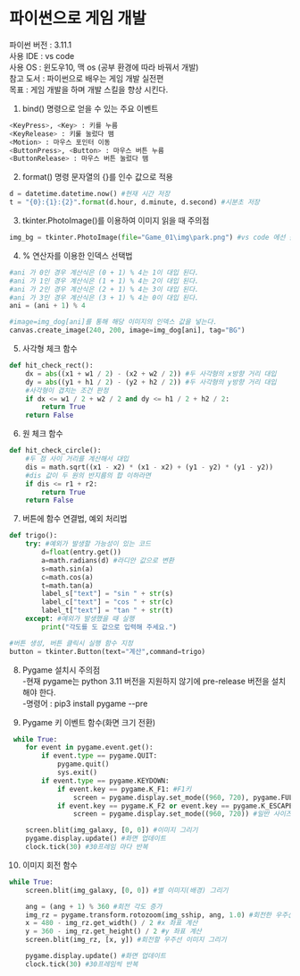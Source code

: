 # 파이썬으로 게임 개발  
파이썬 버전 : 3.11.1  
사용 IDE : vs code  
사용 OS : 윈도우10, 맥 os (공부 환경에 따라 바꿔서 개발)  
참고 도서 : 파이썬으로 배우는 게임 개발 실전편   
목표 : 게임 개발을 하며 개발 스킬을 향상 시킨다.  
1. bind() 명령으로 얻을 수 있는 주요 이벤트
```py
<KeyPress>, <Key> : 키를 누름  
<KeyRelease> : 키룰 눌렀다 뗌  
<Motion> : 마우스 포인터 이동  
<ButtonPress>, <Button> : 마우스 버튼 누름  
<ButtonRelease> : 마우스 버튼 눌렀다 뗌  
```
2. format() 명령 문자열의 {}를 인수 값으로 적용
```py
d = datetime.datetime.now() #현재 시간 저장
t = "{0}:{1}:{2}".format(d.hour, d.minute, d.second) #시분초 저장
```
3. tkinter.PhotoImage()를 이용하여 이미지 읽을 때 주의점  
```py
img_bg = tkinter.PhotoImage(file="Game_01\img\park.png") #vs code 에선 폴더 경로도 써줘야 한다.
```
4. % 연산자를 이용한 인덱스 선택법
```py
#ani 가 0인 경우 계산식은 (0 + 1) % 4는 1이 대입 된다.
#ani 가 1인 경우 계산식은 (1 + 1) % 4는 2이 대입 된다.
#ani 가 2인 경우 계산식은 (2 + 1) % 4는 3이 대입 된다.
#ani 가 3인 경우 계산식은 (3 + 1) % 4는 0이 대입 된다.
ani = (ani + 1) % 4 

#image=img_dog[ani]를 통해 해당 이미지의 인덱스 값을 넣는다.
canvas.create_image(240, 200, image=img_dog[ani], tag="BG") 
```
5. 사각형 체크 함수
```py
def hit_check_rect():
    dx = abs((x1 + w1 / 2) - (x2 + w2 / 2)) #두 사각형의 x방향 거리 대입
    dy = abs((y1 + h1 / 2) - (y2 + h2 / 2)) #두 사각형의 y방향 거리 대입
    #사각형이 겹치는 조건 판정
    if dx <= w1 / 2 + w2 / 2 and dy <= h1 / 2 + h2 / 2: 
        return True
    return False
```
6. 원 체크 함수
```py
def hit_check_circle():
    #두 점 사이 거리를 계산해서 대입
    dis = math.sqrt((x1 - x2) * (x1 - x2) + (y1 - y2) * (y1 - y2))
    #dis 값이 두 원의 반지름의 합 이하라면
    if dis <= r1 + r2:
        return True
    return False
```
7. 버튼에 함수 연결법, 예외 처리법
```py
def trigo(): 
    try: #예외가 발생할 가능성이 있는 코드
        d=float(entry.get())
        a=math.radians(d) #라디안 값으로 변환
        s=math.sin(a)
        c=math.cos(a)
        t=math.tan(a)
        label_s["text"] = "sin " + str(s)
        label_c["text"] = "cos " + str(c)
        label_t["text"] = "tan " + str(t)
    except: #예외가 발생했을 때 실행
        print("각도를 도 값으로 입력해 주세요.")

#버튼 생성, 버튼 클릭시 실행 함수 지정
button = tkinter.Button(text="계산",command=trigo) 
```
8. Pygame 설치시 주의점  
 -현재 pygame는 python 3.11 버전을 지원하지 않기에 pre-release 버전을 설치해야 한다.  
 -명령어 : pip3 install pygame --pre   
   
9. Pygame 키 이벤트 함수(화면 크기 전환)
```py
 while True:
    for event in pygame.event.get():
        if event.type == pygame.QUIT:
            pygame.quit()
            sys.exit()
        if event.type == pygame.KEYDOWN:
            if event.key == pygame.K_F1: #F1키
                screen = pygame.display.set_mode((960, 720), pygame.FULLSCREEN) #전체 화면
            if event.key == pygame.K_F2 or event.key == pygame.K_ESCAPE: #F2키나 ESC 키
                screen = pygame.display.set_mode((960, 720)) #일반 사이즈로 전환

    screen.blit(img_galaxy, [0, 0]) #이미지 그리기
    pygame.display.update() #화면 업데이트
    clock.tick(30) #30프레임 마다 반복
```
10. 이미지 회전 함수
```py
while True:
    screen.blit(img_galaxy, [0, 0]) #별 이미지(배경) 그리기

    ang = (ang + 1) % 360 #회전 각도 증가
    img_rz = pygame.transform.rotozoom(img_sship, ang, 1.0) #회전한 우주선 이미지 생성
    x = 480 - img_rz.get_width() / 2 #x 좌표 계산
    y = 360 - img_rz.get_height() / 2 #y 좌표 계산
    screen.blit(img_rz, [x, y]) #회전할 우주선 이미지 그리기

    pygame.display.update() #화면 업데이트
    clock.tick(30) #30프레임씩 반복
```